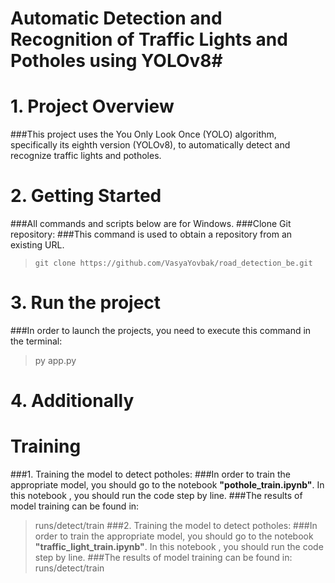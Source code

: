 # Automatic Detection and Recognition of Traffic Lights and Potholes using YOLOv8# 
# 1. Project Overview
###This project uses the You Only Look Once (YOLO) algorithm, specifically its eighth version (YOLOv8), to automatically detect and recognize traffic lights and potholes.
# 2. Getting Started
###All commands and scripts below are for Windows.
###Clone Git repository:
###This command is used to obtain a repository from an existing URL.
>     git clone https://github.com/VasyaYovbak/road_detection_be.git
# 3. Run the project
###In order to launch the projects, you need to execute this command in the terminal:
 >    py app.py 
# 4. Additionally
# Training
###1. Training the model to detect potholes:
###In order to train the appropriate model, you should go to the notebook **"pothole_train.ipynb"**.  In this notebook , you should run the code step by line. 
###The results of model training can be found in:
 >    runs/detect/train
###2. Training the model to detect potholes:
###In order to train the appropriate model, you should go to the notebook **"traffic_light_train.ipynb"**.  In this notebook , you should run the code step by line. 
###The results of model training can be found in:
 >  runs/detect/train

